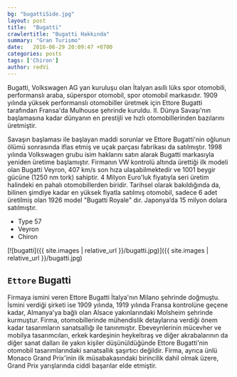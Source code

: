 ```yaml
---
bg: "bugattiSide.jpg"
layout: post
title:  "Bugatti"
crawlertitle: "Bugatti Hakkında"
summary: "Gran Turismo"
date:   2016-06-29 20:09:47 +0700
categories: posts
tags: ['Chiron']
author: redVi
---
```


Bugatti, Volkswagen AG yan kuruluşu olan İtalyan asıllı lüks spor otomobili, performanslı araba, süperspor otomobil, spor otomobil markasıdır. 1909 yılında yüksek performanslı otomobiller üretmek için Ettore Bugatti tarafından Fransa'da Mulhouse şehrinde kuruldu. II. Dünya Savaşı'nın başlamasına kadar dünyanın en prestijli ve hızlı otomobillerinden bazılarını üretmiştir.

Savaşın başlaması ile başlayan maddi sorunlar ve Ettore Bugatti'nin oğlunun ölümü sonrasında iflas etmiş ve uçak parçası fabrikası da satılmıştır. 1998 yılında Volkswagen grubu isim haklarını satın alarak Bugatti markasıyla yeniden üretime başlamıştır. Firmanın VW kontrolü altında ürettiği ilk modeli olan Bugatti Veyron, 407 km/s son hıza ulaşabilmektedir ve 1001 beygir gücüne (1250 nm tork) sahiptir. 4 Milyon Euro'luk fiyatıyla seri üretim halindeki en pahalı otomobillerden biridir. Tarihsel olarak bakıldığında da, bilinen şimdiye kadar en yüksek fiyatla satılmış otomobil, sadece 6 adet üretilmiş olan 1926 model "Bugatti Royale" dır. Japonya’da 15 milyon dolara satılmıştır.

- Type 57
- Veyron
- Chiron

[![bugatti]({{ site.images | relative_url }}/bugatti.jpg)]({{ site.images | relative_url }}/bugatti.jpg)

## `Ettore` Bugatti

Firmaya ismini veren Ettore Bugatti İtalya'nın Milano şehrinde doğmuştu. İsmini verdiği şirketi ise 1909 yılında, 1919 yılında Fransa kontrolüne geçene kadar, Almanya'ya bağlı olan Alsace yakınlarındaki Molsheim şehrinde kurmuştur. Firma, otomobillerinde mühendislik detaylarına verdiği önem kadar tasarımların sanatsallığı ile tanınmıştır. Ebeveynlerinin mücevher ve mobilya tasarımcıları, erkek kardeşinin heykeltıraş ve diğer akrabalarının da diğer sanat dalları ile yakın kişiler düşünüldüğünde Ettore Bugatti'nin otomobil tasarımlarındaki sanatsallık şaşırtıcı değildir. Firma, ayrıca ünlü Monaco Grand Prix'inin ilk müsabakasındaki birincilik dahil olmak üzere, Grand Prix yarışlarında ciddi başarılar elde etmiştir.
